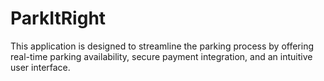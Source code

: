 # ParkItRight
This application is designed to streamline the parking process by offering real-time parking availability, secure payment integration, and an intuitive user interface.
